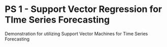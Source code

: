 # PS 1 - Support Vector Regression for TIme Series Forecasting
Demonstration for utilizing Support Vector Machines for Time Series Forecasting

